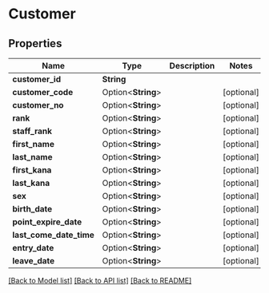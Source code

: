 # Customer

## Properties

Name | Type | Description | Notes
------------ | ------------- | ------------- | -------------
**customer_id** | **String** |  | 
**customer_code** | Option<**String**> |  | [optional]
**customer_no** | Option<**String**> |  | [optional]
**rank** | Option<**String**> |  | [optional]
**staff_rank** | Option<**String**> |  | [optional]
**first_name** | Option<**String**> |  | [optional]
**last_name** | Option<**String**> |  | [optional]
**first_kana** | Option<**String**> |  | [optional]
**last_kana** | Option<**String**> |  | [optional]
**sex** | Option<**String**> |  | [optional]
**birth_date** | Option<**String**> |  | [optional]
**point_expire_date** | Option<**String**> |  | [optional]
**last_come_date_time** | Option<**String**> |  | [optional]
**entry_date** | Option<**String**> |  | [optional]
**leave_date** | Option<**String**> |  | [optional]

[[Back to Model list]](../README.md#documentation-for-models) [[Back to API list]](../README.md#documentation-for-api-endpoints) [[Back to README]](../README.md)


